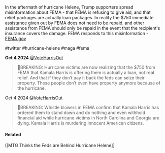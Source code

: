 In the aftermath of hurricane Helene, Trump supporters spread misinformation about FEMA - that FEMA is refusing to give aid, and that relief packages are actually loan packages. In reality the $750 immediate assistance given out by FEMA does not need to be repaid, and other assistance from FEMA should only be repaid in the event that the recipient's insurance covers the damage. FEMA responds to this misinformation - [FEMA.gov](https://www.fema.gov/node/fema-will-only-provide-750-disaster-survivors-support-their-recovery)

#twitter #hurricane-helene #maga #fema

**Oct 4 2024** [@VoteHarrisOut](https://x.com/VoteHarrisOut/status/1842385161536544849)
>🚨BREAKING: Hurricane victims are now realizing that the $750 from FEMA that Kamala Harris is offering them is actually a loan, not real relief. And that if they don’t pay it back the feds can seize their property. These people don’t even have property anymore because of the hurricane.

Oct 4 2024 [@VoteHarrisOut](https://x.com/VoteHarrisOut/status/1842235390868041742)
>🚨BREAKING: Whistle blowers in FEMA confirm that Kamala Harris has ordered them to stand down and do nothing and even withhold financial aid while hurricane victims in North Carolina and Georgia are dying. Kamala Harris is murdering innocent American citizens.
#### Related
[[MTG Thinks the Feds are Behind Hurricane Helene]]